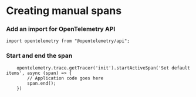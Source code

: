 # Creating manual spans

### Add an import for OpenTelemetry API
```
import opentelemetry from "@opentelemetry/api";
```

### Start and end the span

```
    opentelemetry.trace.getTracer('init').startActiveSpan('Set default items', async (span) => {
        // Application code goes here
        span.end();
    })
```

